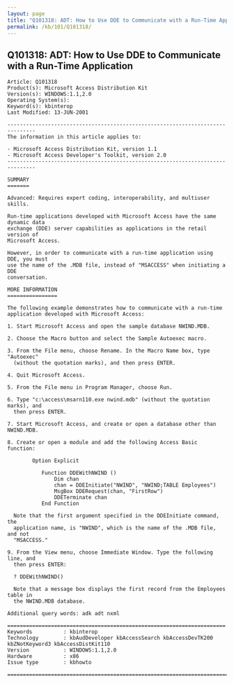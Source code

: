 ```yaml
---
layout: page
title: "Q101318: ADT: How to Use DDE to Communicate with a Run-Time Application"
permalink: /kb/101/Q101318/
---
```


## Q101318: ADT: How to Use DDE to Communicate with a Run-Time Application

	Article: Q101318
	Product(s): Microsoft Access Distribution Kit
	Version(s): WINDOWS:1.1,2.0
	Operating System(s): 
	Keyword(s): kbinterop
	Last Modified: 13-JUN-2001
	
	-------------------------------------------------------------------------------
	The information in this article applies to:
	
	- Microsoft Access Distribution Kit, version 1.1 
	- Microsoft Access Developer's Toolkit, version 2.0 
	-------------------------------------------------------------------------------
	
	SUMMARY
	=======
	
	Advanced: Requires expert coding, interoperability, and multiuser skills.
	
	Run-time applications developed with Microsoft Access have the same dynamic data
	exchange (DDE) server capabilities as applications in the retail version of
	Microsoft Access.
	
	However, in order to communicate with a run-time application using DDE, you must
	use the name of the .MDB file, instead of "MSACCESS" when initiating a DDE
	conversation.
	
	MORE INFORMATION
	================
	
	The following example demonstrates how to communicate with a run-time
	application developed with Microsoft Access:
	
	1. Start Microsoft Access and open the sample database NWIND.MDB.
	
	2. Choose the Macro button and select the Sample Autoexec macro.
	
	3. From the File menu, choose Rename. In the Macro Name box, type "Autoexec"
	  (without the quotation marks), and then press ENTER.
	
	4. Quit Microsoft Access.
	
	5. From the File menu in Program Manager, choose Run.
	
	6. Type "c:\access\msarn110.exe nwind.mdb" (without the quotation marks), and
	  then press ENTER.
	
	7. Start Microsoft Access, and create or open a database other than NWIND.MDB.
	
	8. Create or open a module and add the following Access Basic function:
	
	        Option Explicit
	
	           Function DDEWithNWIND ()
	               Dim chan
	               chan = DDEInitiate("NWIND", "NWIND;TABLE Employees")
	               MsgBox DDERequest(chan, "FirstRow")
	               DDETerminate chan
	           End Function
	
	  Note that the first argument specified in the DDEInitiate command, the
	  application name, is "NWIND", which is the name of the .MDB file, and not
	  "MSACCESS."
	
	9. From the View menu, choose Immediate Window. Type the following line, and
	  then press ENTER:
	
	  ? DDEWithNWIND()
	
	  Note that a message box displays the first record from the Employees table in
	  the NWIND.MDB database.
	
	Additional query words: adk adt nxml
	
	======================================================================
	Keywords          : kbinterop 
	Technology        : kbAudDeveloper kbAccessSearch kbAccessDevTK200 kbZNotKeyword3 kbAccessDistKit110
	Version           : WINDOWS:1.1,2.0
	Hardware          : x86
	Issue type        : kbhowto
	
	=============================================================================
	
